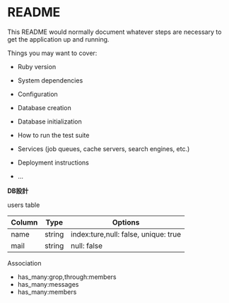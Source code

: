 # README

This README would normally document whatever steps are necessary to get the
application up and running.

Things you may want to cover:

* Ruby version

* System dependencies

* Configuration

* Database creation

* Database initialization

* How to run the test suite

* Services (job queues, cache servers, search engines, etc.)

* Deployment instructions

* ...

**DB設計**

users table

|Column|Type|Options|
|------|----|-------|
|name|string|index:ture,null: false, unique: true|
|mail|string|null: false|

 Association
- has_many:grop,through:members
- has_many:messages
- has_many:members
